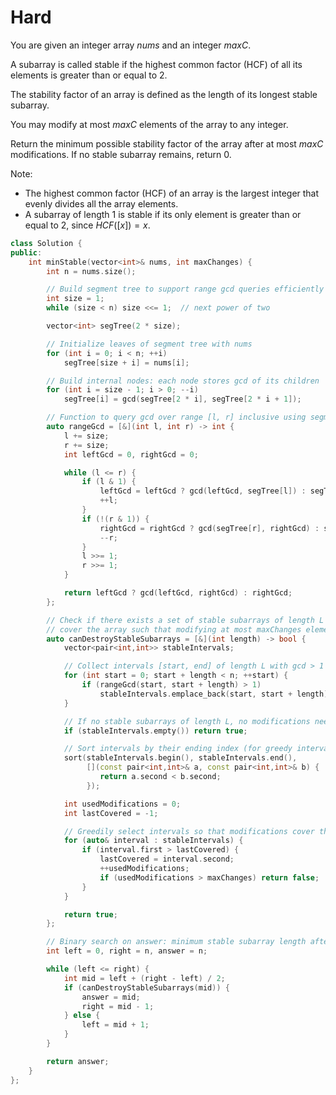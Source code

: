 # Hard

You are given an integer array $nums$ and an integer $maxC$.

A subarray is called stable if the highest common factor (HCF) of all its elements is greater than or equal to 2.

The stability factor of an array is defined as the length of its longest stable subarray.

You may modify at most $maxC$ elements of the array to any integer.

Return the minimum possible stability factor of the array after at most $maxC$ modifications. If no stable subarray remains, return 0.

Note:

- The highest common factor (HCF) of an array is the largest integer that evenly divides all the array elements.
- A subarray of length 1 is stable if its only element is greater than or equal to 2, since $HCF([x]) = x$.

```cpp
class Solution {
public:
    int minStable(vector<int>& nums, int maxChanges) {
        int n = nums.size();

        // Build segment tree to support range gcd queries efficiently
        int size = 1;
        while (size < n) size <<= 1;  // next power of two

        vector<int> segTree(2 * size);

        // Initialize leaves of segment tree with nums
        for (int i = 0; i < n; ++i)
            segTree[size + i] = nums[i];

        // Build internal nodes: each node stores gcd of its children
        for (int i = size - 1; i > 0; --i)
            segTree[i] = gcd(segTree[2 * i], segTree[2 * i + 1]);

        // Function to query gcd over range [l, r] inclusive using segment tree
        auto rangeGcd = [&](int l, int r) -> int {
            l += size;
            r += size;
            int leftGcd = 0, rightGcd = 0;

            while (l <= r) {
                if (l & 1) {
                    leftGcd = leftGcd ? gcd(leftGcd, segTree[l]) : segTree[l];
                    ++l;
                }
                if (!(r & 1)) {
                    rightGcd = rightGcd ? gcd(segTree[r], rightGcd) : segTree[r];
                    --r;
                }
                l >>= 1;
                r >>= 1;
            }

            return leftGcd ? gcd(leftGcd, rightGcd) : rightGcd;
        };

        // Check if there exists a set of stable subarrays of length L that
        // cover the array such that modifying at most maxChanges elements can destroy all stable subarrays of length L
        auto canDestroyStableSubarrays = [&](int length) -> bool {
            vector<pair<int,int>> stableIntervals;

            // Collect intervals [start, end] of length L with gcd > 1 (stable subarrays)
            for (int start = 0; start + length < n; ++start) {
                if (rangeGcd(start, start + length) > 1)
                    stableIntervals.emplace_back(start, start + length);
            }

            // If no stable subarrays of length L, no modifications needed -> return true
            if (stableIntervals.empty()) return true;

            // Sort intervals by their ending index (for greedy interval cover)
            sort(stableIntervals.begin(), stableIntervals.end(),
                 [](const pair<int,int>& a, const pair<int,int>& b) {
                    return a.second < b.second;
                 });

            int usedModifications = 0;
            int lastCovered = -1;

            // Greedily select intervals so that modifications cover them with minimal count
            for (auto& interval : stableIntervals) {
                if (interval.first > lastCovered) {
                    lastCovered = interval.second;
                    ++usedModifications;
                    if (usedModifications > maxChanges) return false;
                }
            }

            return true;
        };

        // Binary search on answer: minimum stable subarray length after modifications
        int left = 0, right = n, answer = n;

        while (left <= right) {
            int mid = left + (right - left) / 2;
            if (canDestroyStableSubarrays(mid)) {
                answer = mid;
                right = mid - 1;
            } else {
                left = mid + 1;
            }
        }

        return answer;
    }
};
```
